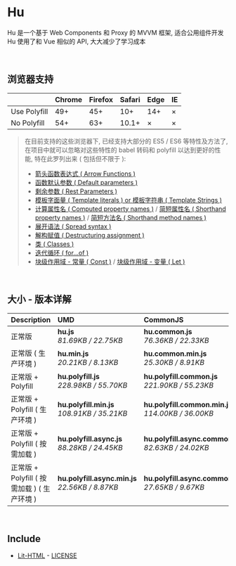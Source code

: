 # Hu
Hu 是一个基于 Web Components 和 Proxy 的 MVVM 框架, 适合公用组件开发<br>
Hu 使用了和 Vue 相似的 API, 大大减少了学习成本

<br>

## 浏览器支持

|              | Chrome | Firefox | Safari | Edge | IE |
| :-           | :-     | :-      | :-     | :-   | :- |
| Use Polyfill | 49+    | 45+     | 10+    | 14+  | ×  |
| No Polyfill  | 54+    | 63+     | 10.1+  | ×    | ×  |

> 在目前支持的这些浏览器下, 已经支持大部分的 ES5 / ES6 等特性及方法了,<br>
> 在项目中就可以忽略对这些特性的 babel 转码和 polyfill 以达到更好的性能, 特在此罗列出来 ( 包括但不限于 ): <br>
  > - [箭头函数表达式 ( Arrow Functions )](https://developer.mozilla.org/zh-CN/docs/Web/JavaScript/Reference/Functions/Arrow_functions)
  > - [函数默认参数 ( Default parameters )](https://developer.mozilla.org/zh-CN/docs/Web/JavaScript/Reference/Functions/Default_parameters)
  > - [剩余参数 ( Rest Parameters )](https://developer.mozilla.org/zh-CN/docs/Web/JavaScript/Reference/Functions/Rest_parameters)
  > - [模板字面量 ( Template literals ) or 模板字符串 ( Template Strings )](https://developer.mozilla.org/zh-CN/docs/Web/JavaScript/Reference/template_strings)
  > - [计算属性名 ( Computed property names )](https://developer.mozilla.org/zh-CN/docs/Web/JavaScript/Reference/Operators/Object_initializer#计算属性名) / [简短属性名 ( Shorthand property names )](https://developer.mozilla.org/zh-CN/docs/Web/JavaScript/Reference/Operators/Object_initializer#属性定义) / [简短方法名 ( Shorthand method names )](https://developer.mozilla.org/zh-CN/docs/Web/JavaScript/Reference/Operators/Object_initializer#方法定义)
  > - [展开语法 ( Spread syntax )](https://developer.mozilla.org/zh-CN/docs/Web/JavaScript/Reference/Operators/Spread_syntax)
  > - [解构赋值 ( Destructuring assignment )](https://developer.mozilla.org/zh-CN/docs/Web/JavaScript/Reference/Operators/Destructuring_assignment)
  > - [类 ( Classes )](https://developer.mozilla.org/zh-CN/docs/Web/JavaScript/Reference/Classes)
  > - [迭代循环 ( for...of )](https://developer.mozilla.org/zh-CN/docs/Web/JavaScript/Reference/Statements/for...of)
  > - [块级作用域 - 常量 ( Const )](https://developer.mozilla.org/zh-CN/docs/Web/JavaScript/Reference/Statements/const) / [块级作用域 - 变量 ( Let )](https://developer.mozilla.org/zh-CN/docs/Web/JavaScript/Reference/Statements/let)

<br>

## 大小 - 版本详解
| Description | UMD | CommonJS | ES Module |
| :- | :- | :- | :- |
| 正常版 | **hu.js**<br>*81.69KB / 22.75KB* | **hu.common.js**<br>*76.36KB / 22.33KB* | **hu.esm.js**<br>*76.34KB / 22.32KB* |
| 正常版 ( 生产环境 ) | **hu.min.js**<br>*20.21KB / 8.13KB* | **hu.common.min.js**<br>*25.30KB / 8.91KB* | **hu.esm.min.js**<br>*20.04KB / 8.05KB* |
| 正常版 + Polyfill | **hu.polyfill.js**<br>*228.98KB / 55.70KB* | **hu.polyfill.common.js**<br>*221.90KB / 55.23KB* | **hu.polyfill.esm.js**<br>*221.89KB / 55.21KB* |
| 正常版 + Polyfill ( 生产环境 ) | **hu.polyfill.min.js**<br>*108.91KB / 35.21KB* | **hu.polyfill.common.min.js**<br>*114.00KB / 36.00KB* | **hu.polyfill.esm.min.js**<br>*108.74KB / 35.15KB* |
| 正常版 + Polyfill ( 按需加载 ) | **hu.polyfill.async.js**<br>*88.28KB / 24.45KB* | **hu.polyfill.async.common.js**<br>*82.63KB / 24.02KB* | **hu.polyfill.async.esm.js**<br>*82.62KB / 24.00KB* |
| 正常版 + Polyfill ( 按需加载 ) ( 生产环境 ) | **hu.polyfill.async.min.js**<br>*22.56KB / 8.87KB* | **hu.polyfill.async.common.min.js**<br>*27.65KB / 9.67KB* | **hu.polyfill.async.esm.min.js**<br>*22.40KB / 8.80KB* |

<br>

## Include
  - [Lit-HTML](https://github.com/Polymer/lit-html) \- [LICENSE](https://github.com/Polymer/lit-html/blob/master/LICENSE)